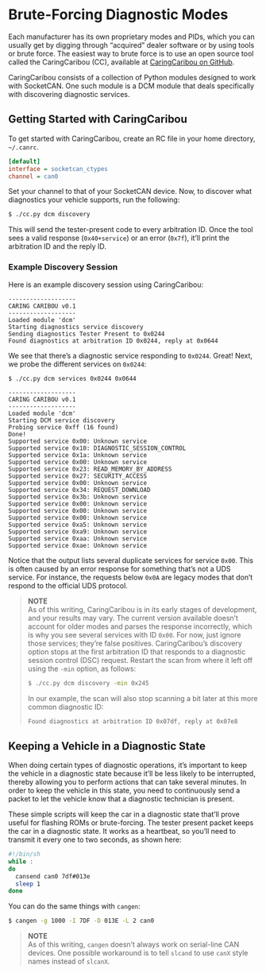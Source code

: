 
# Brute-Forcing Diagnostic Modes

Each manufacturer has its own proprietary modes and PIDs, which you can usually get by digging through “acquired” dealer software or by using tools or brute force. The easiest way to brute force is to use an open source tool called the CaringCaribou (CC), available at [CaringCaribou on GitHub](https://github.com/CaringCaribou/caringcaribou).

CaringCaribou consists of a collection of Python modules designed to work with SocketCAN. One such module is a DCM module that deals specifically with discovering diagnostic services.

## Getting Started with CaringCaribou

To get started with CaringCaribou, create an RC file in your home directory, `~/.canrc`.

```ini
[default]
interface = socketcan_ctypes
channel = can0
```

Set your channel to that of your SocketCAN device. Now, to discover what diagnostics your vehicle supports, run the following:

```bash
$ ./cc.py dcm discovery
```

This will send the tester-present code to every arbitration ID. Once the tool sees a valid response (`0x40+service`) or an error (`0x7f`), it’ll print the arbitration ID and the reply ID.

### Example Discovery Session

Here is an example discovery session using CaringCaribou:

```
-------------------
CARING CARIBOU v0.1
-------------------
Loaded module 'dcm'
Starting diagnostics service discovery
Sending diagnostics Tester Present to 0x0244
Found diagnostics at arbitration ID 0x0244, reply at 0x0644
```

We see that there’s a diagnostic service responding to `0x0244`. Great! Next, we probe the different services on `0x0244`:

```bash
$ ./cc.py dcm services 0x0244 0x0644
```

```
-------------------
CARING CARIBOU v0.1
-------------------
Loaded module 'dcm'
Starting DCM service discovery
Probing service 0xff (16 found)
Done!
Supported service 0x00: Unknown service
Supported service 0x10: DIAGNOSTIC_SESSION_CONTROL
Supported service 0x1a: Unknown service
Supported service 0x00: Unknown service
Supported service 0x23: READ_MEMORY_BY_ADDRESS
Supported service 0x27: SECURITY_ACCESS
Supported service 0x00: Unknown service
Supported service 0x34: REQUEST_DOWNLOAD
Supported service 0x3b: Unknown service
Supported service 0x00: Unknown service
Supported service 0x00: Unknown service
Supported service 0x00: Unknown service
Supported service 0xa5: Unknown service
Supported service 0xa9: Unknown service
Supported service 0xaa: Unknown service
Supported service 0xae: Unknown service
```

Notice that the output lists several duplicate services for service `0x00`. This is often caused by an error response for something that’s not a UDS service. For instance, the requests below `0x0A` are legacy modes that don’t respond to the official UDS protocol.

> **NOTE**  
> As of this writing, CaringCaribou is in its early stages of development, and your results may vary. The current version available doesn’t account for older modes and parses the response incorrectly, which is why you see several services with ID `0x00`. For now, just ignore those services; they’re false positives. CaringCaribou’s discovery option stops at the first arbitration ID that responds to a diagnostic session control (DSC) request. Restart the scan from where it left off using the `-min` option, as follows:
>
> ```bash
> $ ./cc.py dcm discovery -min 0x245
> ```
>
> In our example, the scan will also stop scanning a bit later at this more common diagnostic ID:
>
> ```
> Found diagnostics at arbitration ID 0x07df, reply at 0x07e8
> ```

## Keeping a Vehicle in a Diagnostic State

When doing certain types of diagnostic operations, it’s important to keep the vehicle in a diagnostic state because it’ll be less likely to be interrupted, thereby allowing you to perform actions that can take several minutes. In order to keep the vehicle in this state, you need to continuously send a packet to let the vehicle know that a diagnostic technician is present.

These simple scripts will keep the car in a diagnostic state that’ll prove useful for flashing ROMs or brute-forcing. The tester present packet keeps the car in a diagnostic state. It works as a heartbeat, so you’ll need to transmit it every one to two seconds, as shown here:

```sh
#!/bin/sh
while :
do
  cansend can0 7df#013e
  sleep 1
done
```

You can do the same things with `cangen`:

```bash
$ cangen -g 1000 -I 7DF -D 013E -L 2 can0
```

> **NOTE**  
> As of this writing, `cangen` doesn’t always work on serial-line CAN devices. One possible workaround is to tell `slcand` to use `canX` style names instead of `slcanX`.
```
